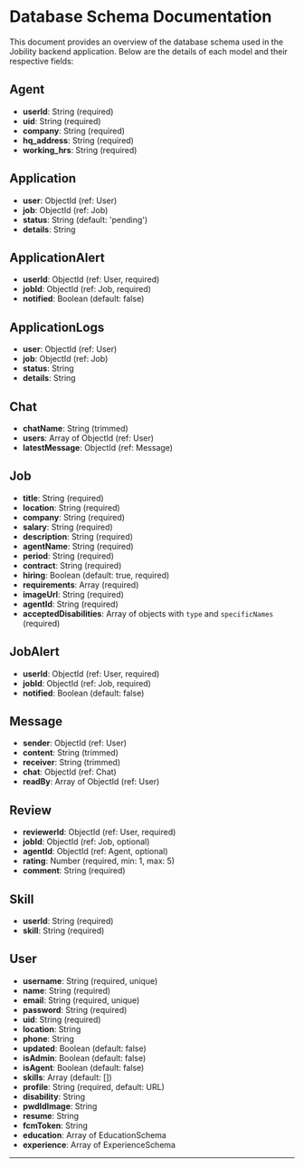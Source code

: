 # Database Schema Documentation

This document provides an overview of the database schema used in the Jobility backend application. Below are the details of each model and their respective fields:

## Agent
- **userId**: String (required)
- **uid**: String (required)
- **company**: String (required)
- **hq_address**: String (required)
- **working_hrs**: String (required)

## Application
- **user**: ObjectId (ref: User)
- **job**: ObjectId (ref: Job)
- **status**: String (default: 'pending')
- **details**: String

## ApplicationAlert
- **userId**: ObjectId (ref: User, required)
- **jobId**: ObjectId (ref: Job, required)
- **notified**: Boolean (default: false)

## ApplicationLogs
- **user**: ObjectId (ref: User)
- **job**: ObjectId (ref: Job)
- **status**: String
- **details**: String


## Chat
- **chatName**: String (trimmed)
- **users**: Array of ObjectId (ref: User)
- **latestMessage**: ObjectId (ref: Message)

## Job
- **title**: String (required)
- **location**: String (required)
- **company**: String (required)
- **salary**: String (required)
- **description**: String (required)
- **agentName**: String (required)
- **period**: String (required)
- **contract**: String (required)
- **hiring**: Boolean (default: true, required)
- **requirements**: Array (required)
- **imageUrl**: String (required)
- **agentId**: String (required)
- **acceptedDisabilities**: Array of objects with `type` and `specificNames` (required)

## JobAlert
- **userId**: ObjectId (ref: User, required)
- **jobId**: ObjectId (ref: Job, required)
- **notified**: Boolean (default: false)

## Message
- **sender**: ObjectId (ref: User)
- **content**: String (trimmed)
- **receiver**: String (trimmed)
- **chat**: ObjectId (ref: Chat)
- **readBy**: Array of ObjectId (ref: User)

## Review
- **reviewerId**: ObjectId (ref: User, required)
- **jobId**: ObjectId (ref: Job, optional)
- **agentId**: ObjectId (ref: Agent, optional)
- **rating**: Number (required, min: 1, max: 5)
- **comment**: String (required)

## Skill
- **userId**: String (required)
- **skill**: String (required)

## User
- **username**: String (required, unique)
- **name**: String (required)
- **email**: String (required, unique)
- **password**: String (required)
- **uid**: String (required)
- **location**: String
- **phone**: String
- **updated**: Boolean (default: false)
- **isAdmin**: Boolean (default: false)
- **isAgent**: Boolean (default: false)
- **skills**: Array (default: [])
- **profile**: String (required, default: URL)
- **disability**: String
- **pwdIdImage**: String
- **resume**: String
- **fcmToken**: String
- **education**: Array of EducationSchema
- **experience**: Array of ExperienceSchema

---

